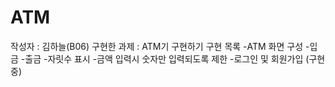 # ATM
 작성자 : 김하늘(B06)
 구현한 과제 : ATM기 구현하기
 구현 목록
 -ATM 화면 구성
 -입금
 -출금
 -자릿수 표시
 -금액 입력시 숫자만 입력되도록 제한
 -로그인 및 회원가입 (구현중)
